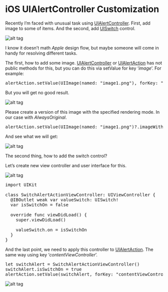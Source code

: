 # iOS UIAlertController Customization

Recently I’m faced with unusual task using <a href="https://developer.apple.com/library/ios/documentation/UIKit/Reference/UIAlertController_class/">UIAlertController</a>. First, add image to some of items. And the second, add <a href="https://developer.apple.com/library/ios/documentation/UIKit/Reference/UISwitch_Class/">UISwitch</a> control.

![alt tag](https://raw.github.com/maximbilan/UIAlertController-Customization/master/img/1.png)

I know it doesn’t math <i>Apple</i> design flow, but maybe someone will come in handy for resolving different tasks.

The first, how to add some image. <a href="https://developer.apple.com/library/ios/documentation/UIKit/Reference/UIAlertController_class/">UIAlertController</a> or <a href="https://developer.apple.com/library/ios/documentation/UIKit/Reference/UIAlertAction_Class/">UIAlertAction</a> has not public methods for this, but you can do this via setValue for key ‘<i>image</i>’. For example:

<pre>
alertAction.setValue(UIImage(named: "image1.png"), forKey: "image")
</pre>

But you will get no good result.

![alt tag](https://raw.github.com/maximbilan/UIAlertController-Customization/master/img/2.png)

Please create a version of this image with the specified rendering mode. In our case with <i>AlwaysOriginal</i>.

<pre>
alertAction.setValue(UIImage(named: "image1.png")?.imageWithRenderingMode(UIImageRenderingMode.AlwaysOriginal), forKey: "image")
</pre>

And see what we will get:

![alt tag](https://raw.github.com/maximbilan/UIAlertController-Customization/master/img/3.png)

The second thing, how to add the switch control? 

Let’s create new view controller and user interface for this.

![alt tag](https://raw.github.com/maximbilan/UIAlertController-Customization/master/img/4.png)

<pre>
import UIKit

class SwitchAlertActionViewController: UIViewController {
  @IBOutlet weak var valueSwitch: UISwitch!
  var isSwitchOn = false
 
  override func viewDidLoad() {
    super.viewDidLoad()

    valueSwitch.on = isSwitchOn
  }
}
</pre>

And the last point, we need to apply this controller to <a href="https://developer.apple.com/library/ios/documentation/UIKit/Reference/UIAlertAction_Class/">UIAlertAction</a>. The same way using key ‘<i>contentViewController</i>’.

<pre>
let switchAlert = SwitchAlertActionViewController()
switchAlert.isSwitchOn = true
alertAction.setValue(switchAlert, forKey: "contentViewController")
</pre>

![alt tag](https://raw.github.com/maximbilan/UIAlertController-Customization/master/img/5.png)
